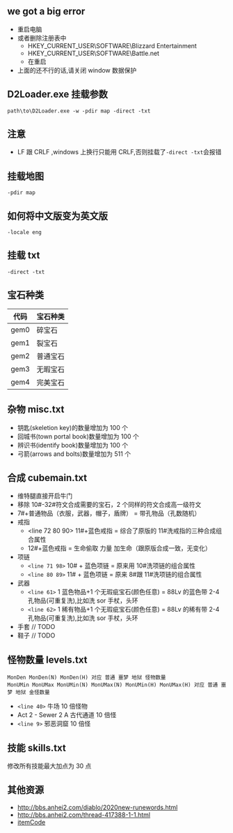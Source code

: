## we got a big error

- 重启电脑
- 或者删除注册表中
  - HKEY_CURRENT_USER\SOFTWARE\Blizzard Entertainment
  - HKEY_CURRENT_USER\SOFTWARE\Battle.net
  - 在重启
- 上面的还不行的话,请关闭 window 数据保护

## D2Loader.exe 挂载参数

```
path\to\D2Loader.exe -w -pdir map -direct -txt
```

## 注意

- LF 跟 CRLF ,windows 上换行只能用 CRLF,否则挂载了`-direct -txt`会报错

## 挂载地图

```
-pdir map
```

## 如何将中文版变为英文版

```
-locale eng
```

## 挂载 txt

```
-direct -txt
```

## 宝石种类

| 代码 | 宝石种类 |
| ---- | -------- |
| gem0 | 碎宝石   |
| gem1 | 裂宝石   |
| gem2 | 普通宝石 |
| gem3 | 无暇宝石 |
| gem4 | 完美宝石 |

## 杂物 misc.txt

- 钥匙(skeletion key)的数量增加为 100 个
- 回城书(town portal book)数量增加为 100 个
- 辨识书(identify book)数量增加为 100 个
- 弓箭(arrows and bolts)数量增加为 511 个

## 合成 cubemain.txt

- 维特腿直接开启牛门
- 移除 10#-32#符文合成需要的宝石，2 个同样的符文合成高一级符文
- 7#+普通物品（衣服，武器，帽子，盾牌） = 带孔物品（孔数随机）
- 戒指
  - <line 72 80 90> 11#+蓝色戒指 = 综合了原版的 11#洗戒指的三种合成组合属性
  - 12#+蓝色戒指 = 生命偷取 力量 加生命（跟原版合成一致，无变化）
- 项链
  - `<line 71 98>` 10# + 蓝色项链 = 原来用 10#洗项链的组合属性
  - `<line 80 89>` 11# + 蓝色项链 = 原来 8#跟 11#洗项链的组合属性
- 武器
  - `<line 61>` 1 蓝色物品+1 个无瑕疵宝石(颜色任意) = 88Lv 的蓝色带 2-4 孔物品(可重复洗),比如洗 sor 手杖，头环
  - `<line 62>` 1 稀有物品+1 个无瑕疵宝石(颜色任意) = 88Lv 的稀有带 2-4 孔物品(可重复洗),比如洗 sor 手杖，头环
- 手套 // TODO
- 鞋子 // TODO

## 怪物数量 levels.txt

```
MonDen MonDen(N) MonDen(H) 对应 普通 噩梦 地狱 怪物数量
MonUMin MonUMax MonUMin(N) MonUMax(N) MonUMin(H) MonUMax(H) 对应 普通 噩梦 地狱 金怪数量
```

- `<line 40>` 牛场 10 倍怪物
- Act 2 - Sewer 2 A 古代通道 10 倍怪
- `<line 9>` 邪恶洞窟 10 倍怪

## 技能 skills.txt

修改所有技能最大加点为 30 点

## 其他资源

- http://bbs.anhei2.com/diablo/2020new-runewords.html
- http://bbs.anhei2.com/thread-417388-1-1.html
- [itemCode](http://www.gmstemple.com/Diablo2/itemcodes.html)
